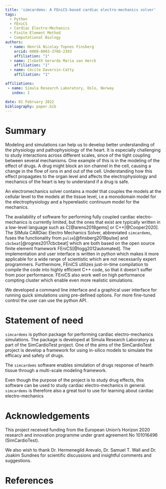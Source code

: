 ```yaml
---
title: 'simcardems: A FEniCS-based cardiac electro-mechanics solver'
tags:
  - Python
  - FEniCS
  - Cardiac Electro-Mechanics
  - Finite Element Method
  - Computational Biology
authors:
  - name: Henrik Nicolay Topnes Finsberg
    orcid: 0000-0003-3766-2393
    affiliation: "1"
  - name: Ilsbeth Gerarda Maria van Herck
    affiliation: "1"
  - name: Cécile Daversin-Catty
    affiliation: "1"

affiliations:
 - name: Simula Research Laboratory, Oslo, Norway
   index: 1

date: 01 February 2022
bibliography: paper.bib
---
```


# Summary

Modeling and simulations can help us to develop better understanding of the physiology and pathophysiology of the heart. It is especially challenging to study interactions across different scales, since of the tight coupling between several mechanisms. One example of this is in the modeling of the effect of drugs. A drug might block an ion channel in the cell, causing a change in the flow of ions in and out of the cell. Understanding how this effect propagates to the organ level and affects the electrophysiology and mechanics of the heart is key to understand if a drug is safe.

An electromechanics solver contains a model that couples the models at the cellular level to the models at the tissue level, i.e a monodomain model for the electrophysiology and a hyperelastic continuum model for the mechanics.

The availability of software for performing fully coupled cardiac electro-mechanics is currently limited, but the ones that exist are typically written in a low-level language such as C[@arens2018gems] or C++[@Cooper2020]. The SIMula CARDiac Electro Mechanics Solver, abbreviated `simcardems`, fuses the functionality from `pulse`[@finsberg2019pulse] and `cbcbeat`[@rognes2017cbcbeat] which are both based on the open source finite element framework FEniCS[@logg2012automated]. The implementation and user interface is written in python which makes it more applicable for a wide range of scientistic which are not necessarily expert programmers. Furthermore, FEniCS utilizes just-in-time compilation to compile the code into highly efficient C++ code, so that it doesn't suffer from poor performance. FEniCS also work well on high performance compting cluster which enable even more realistic simulations.

We developed a command line interface and a graphical user interface for running quick simulations using pre-defined options. For more fine-tuned control the user can use the python API.

# Statement of need

`simcardems` is python package for performing cardiac electro-mechanics simulations. The package is developed at Simula Research Laboratory as part of the SimCardioTest project. One of the aims of the SimCardioTest project is develop a framework for using in-silico models to simulate the efficacy and safety of drugs.

The `simcardems` software enables simulation of drugs response of hearth tissue through a multi-scale modeling framework.

Even though the purpose of the project is to study drug effects, this software can be used to study cardiac electro-mechanics in general. `simcardems` is therefore also a great tool to use for learning about cardiac electro-mechanics


# Acknowledgements
This project received funding from the European Union’s Horizon 2020 research and innovation programme under grant agreement No 101016496 (SimCardioTest).

We also wish to thank Dr. Hermenegild Arevalo, Dr. Samuel T. Wall and Dr. Joakim Sundnes for scientific discussions and insightful comments and suggestions.

# References
